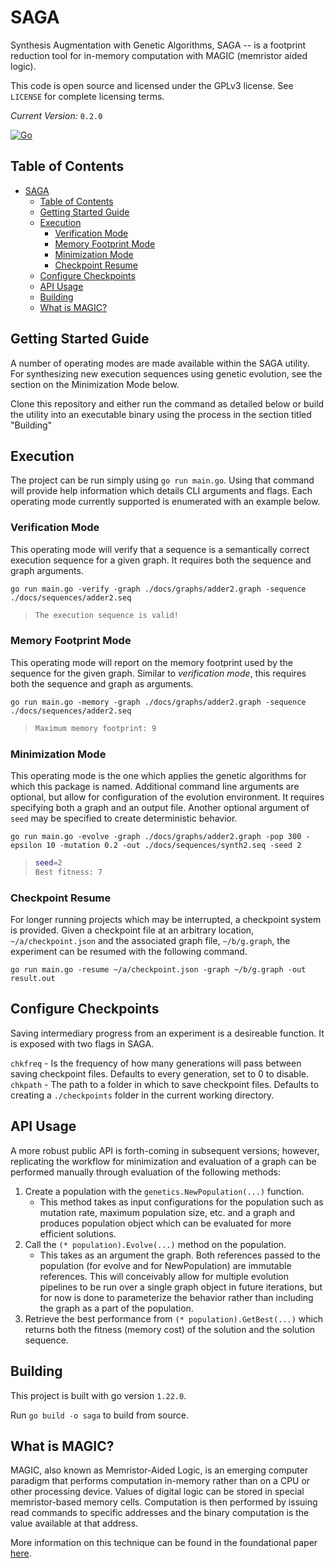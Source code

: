 # SAGA

Synthesis Augmentation with Genetic Algorithms, SAGA -- is a footprint reduction tool for in-memory computation with MAGIC (memristor aided logic). 

This code is open source and licensed under the GPLv3 license. See `LICENSE` for complete licensing terms.

_Current Version:_ `0.2.0`

[![Go](https://github.com/andey-robins/saga/actions/workflows/go.yml/badge.svg?branch=main)](https://github.com/andey-robins/saga/actions/workflows/go.yml)

## Table of Contents
- [SAGA](#saga)
  - [Table of Contents](#table-of-contents)
  - [Getting Started Guide](#getting-started-guide)
  - [Execution](#execution)
    - [Verification Mode](#verification-mode)
    - [Memory Footprint Mode](#memory-footprint-mode)
    - [Minimization Mode](#minimization-mode)
    - [Checkpoint Resume](#checkpoint-resume)
  - [Configure Checkpoints](#configure-checkpoints)
  - [API Usage](#api-usage)
  - [Building](#building)
  - [What is MAGIC?](#what-is-magic)


## Getting Started Guide

A number of operating modes are made available within the SAGA utility. For synthesizing new execution sequences using genetic evolution, see the section on the Minimization Mode below.

Clone this repository and either run the command as detailed below or build the utility into an executable binary using the process in the section titled "Building"

## Execution

The project can be run simply using `go run main.go`. Using that command will provide help information which details CLI arguments and flags. Each operating mode currently supported is enumerated with an example below.

### Verification Mode

This operating mode will verify that a sequence is a semantically correct execution sequence for a given graph. It requires both the sequence and graph arguments.

`go run main.go -verify -graph ./docs/graphs/adder2.graph -sequence ./docs/sequences/adder2.seq`

> ```bash
> The execution sequence is valid!
> ```

### Memory Footprint Mode

This operating mode will report on the memory footprint used by the sequence for the given graph. Similar to *verification mode*, this requires both the sequence and graph as arguments.

`go run main.go -memory -graph ./docs/graphs/adder2.graph -sequence ./docs/sequences/adder2.seq`

> ```bash
> Maximum memory footprint: 9
> ```

### Minimization Mode

This operating mode is the one which applies the genetic algorithms for which this package is named. Additional command line arguments are optional, but allow for configuration of the evolution environment. It requires specifying both a graph and an output file. Another optional argument of `seed` may be specified to create deterministic behavior.

`go run main.go -evolve -graph ./docs/graphs/adder2.graph -pop 300 -epsilon 10 -mutation 0.2 -out ./docs/sequences/synth2.seq -seed 2`

> ```bash
> seed=2
> Best fitness: 7
> ```

### Checkpoint Resume

For longer running projects which may be interrupted, a checkpoint system is provided. Given a checkpoint file at an arbitrary location, `~/a/checkpoint.json` and the associated graph file, `~/b/g.graph`, the experiment can be resumed with the following command.

`go run main.go -resume ~/a/checkpoint.json -graph ~/b/g.graph -out result.out`

## Configure Checkpoints

Saving intermediary progress from an experiment is a desireable function. It is exposed with two flags in SAGA.

`chkfreq` - Is the frequency of how many generations will pass between saving checkpoint files. Defaults to every generation, set to 0 to disable.
`chkpath` - The path to a folder in which to save checkpoint files. Defaults to creating a `./checkpoints` folder in the current working directory.

## API Usage

A more robust public API is forth-coming in subsequent versions; however, replicating the workflow for minimization and evaluation of a graph can be performed manually through evaluation of the following methods:

1. Create a population with the `genetics.NewPopulation(...)` function.
    - This method takes as input configurations for the population such as mutation rate, maximum population size, etc. and a graph and produces population object which can be evaluated for more efficient solutions.
2. Call the `(* population).Evolve(...)` method on the population.  
   - This takes as an argument the graph. Both references passed to the population (for evolve and for NewPopulation) are immutable references. This will conceivably allow for multiple evolution pipelines to be run over a single graph object in future iterations, but for now is done to parameterize the behavior rather than including the graph as a part of the population.
3. Retrieve the best performance from `(* population).GetBest(...)` which returns both the fitness (memory cost) of the solution and the solution sequence.

## Building

This project is built with go version `1.22.0`.

Run `go build -o saga` to build from source.

## What is MAGIC?

MAGIC, also known as Memristor-Aided Logic, is an emerging computer paradigm that performs computation in-memory rather than on a CPU or other processing device. Values of digital logic can be stored in special memristor-based memory cells. Computation is then performed by issuing read commands to specific addresses and the binary computation is the value available at that address. 

More information on this technique can be found in the foundational paper [here](https://ieeexplore.ieee.org/abstract/document/6895258/).
